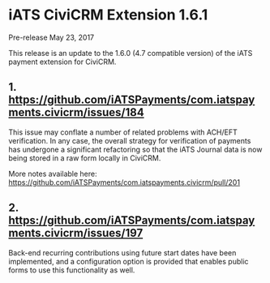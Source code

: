 # iATS CiviCRM Extension 1.6.1

Pre-release May 23, 2017

This release is an update to the 1.6.0 (4.7 compatible version) of the iATS payment extension for CiviCRM.

## 1. https://github.com/iATSPayments/com.iatspayments.civicrm/issues/184

This issue may conflate a number of related problems with ACH/EFT verification. In any case, the overall strategy for 
verification of payments has undergone a significant refactoring so that the iATS Journal data is now being stored 
in a raw form locally in CiviCRM.

More notes available here: https://github.com/iATSPayments/com.iatspayments.civicrm/pull/201

## 2. https://github.com/iATSPayments/com.iatspayments.civicrm/issues/197

Back-end recurring contributions using future start dates have been implemented, and a configuration option is 
provided that enables public forms to use this functionality as well.
